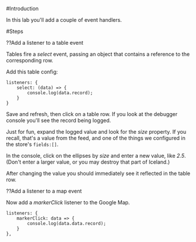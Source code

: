 #Introduction

In this lab you'll add a couple of event handlers.

#Steps

??Add a listener to a table event

Tables fire a _select_ event, passing an object that contains a
reference to the corresponding row.

Add this table config:

    listeners: {
        select: (data) => {
            console.log(data.record);
        }
    }

Save and refresh, then click on a table row. If you look at the 
debugger console you'll see the record being logged.

Just for fun, expand the logged value and look for the _size_ property.
If you recall, that's a value from the feed, and one of the things we
configured in the store's `fields:[]`.

In the console, click on the ellipses by _size_ and enter a new value, like
_2.5_. (Don't enter a larger value, or you may destroy that part of Iceland.)

After changing the value you should immediately see it reflected in the table row.

??Add a listener to a map event

Now add a _markerClick_ listener to the Google Map.

    listeners: {
        markerClick: data => {
            console.log(data.data.record); 
        }
    },

